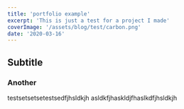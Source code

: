 ```yaml
---
title: 'portfolio example'
excerpt: 'This is just a test for a project I made'
coverImage: '/assets/blog/test/carbon.png'
date: '2020-03-16'
---
```


## Subtitle

### Another
testsetsetsetestsedfjhsldkjh
asldkfjhaskldjfhaslkdfjhsldkjh
